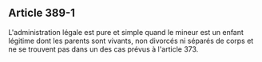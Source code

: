 Article 389-1
----
L'administration légale est pure et simple quand le mineur est un enfant
légitime dont les parents sont vivants, non divorcés ni séparés de corps et ne
se trouvent pas dans un des cas prévus à l'article 373.

